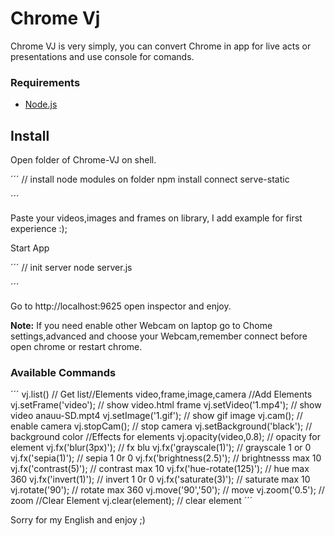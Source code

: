 # Chrome Vj

Chrome VJ is very simply, you can convert Chrome in  app for live acts or presentations and use console  for comands.

### Requirements

  - [Node.js](https://nodejs.org)

## Install

Open folder of Chrome-VJ on  shell.

´´´
    // install node modules on folder
    npm install connect serve-static

´´´

Paste your videos,images and frames on library, I add example for first experience :);


Start App

´´´
    // init server
    node  server.js

´´´

Go to  http://localhost:9625 open inspector and enjoy.

**Note:**  If you need enable other Webcam on laptop go to  Chome settings,advanced  and choose your Webcam,remember connect before open chrome or restart chrome.





### Available Commands

´´´
    vj.list() // Get list//Elements
     video,frame,image,camera
    //Add Elements
    vj.setFrame('video'); // show video.html frame
    vj.setVideo('1.mp4');  // show video anauu-SD.mpt4
    vj.setImage('1.gif'); // show gif image
    vj.cam(); // enable camera
    vj.stopCam(); // stop camera
    vj.setBackground('black'); // background color
    //Effects for elements
    vj.opacity(video,0.8); // opacity for element
    vj.fx('blur(3px)'); // fx blu
    vj.fx('grayscale(1)'); // grayscale 1 or 0
    vj.fx('sepia(1)'); // sepia 1 0r 0
    vj.fx('brightness(2.5)'); // brightnesss max 10
    vj.fx('contrast(5)'); // contrast max 10
    vj.fx('hue-rotate(125)'); // hue max 360
    vj.fx('invert(1)'); // invert 1 0r 0
    vj.fx('saturate(3)'); // saturate max 10
    vj.rotate('90'); // rotate max 360
    vj.move('90','50'); // move
    vj.zoom('0.5'); // zoom
    //Clear Element
    vj.clear(element); // clear element
´´´

Sorry for my English and enjoy ;)
